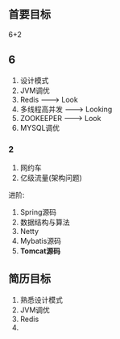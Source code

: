 ## 首要目标

6+2

## 6

1. 设计模式
2. JVM调优
3. Redis                  --->  Look
4. 多线程高并发     --->  Looking
5. ZOOKEEPER      ---> Look
6. MYSQL调优

### 2

1. 网约车
2. 亿级流量(架构问题)

进阶:

1. Spring源码
2. 数据结构与算法
3. Netty
4. Mybatis源码
5. **Tomcat源码**











## 简历目标

1. 熟悉设计模式
2. JVM调优
3. Redis
4. 